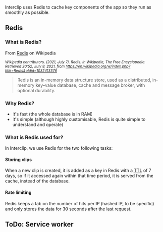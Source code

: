 Interclip uses Redis to cache key components of the app so they run as smoothly as possible.

## Redis

### What is Redis?
From [Redis](https://en.wikipedia.org/wiki/Redis) on Wikipedia 

<small><i>Wikipedia contributors. (2021, July 7). Redis. In Wikipedia, The Free Encyclopedia. Retrieved 20:52, July 8, 2021, from https://en.wikipedia.org/w/index.php?title=Redis&oldid=1032413376</i></small>


> Redis is an in-memory data structure store, used as a distributed, in-memory key–value database, cache and message broker, with optional durability.

### Why Redis?
- It's fast (the whole database is in RAM)
- It's simple (although highly customisable, Redis is quite simple to understand and operate)

### What is Redis used for?
In Interclip, we use Redis for the two following tasks:

#### Storing clips
When a new clip is created, it is added as a key in Redis with a <abbr title="Time To Live">TTL</abbr> of 7 days, so if it accessed again within that time period, it is served from the cache, instead of the database.

#### Rate limiting
Redis keeps a tab on the number of hits per IP (hashed IP, to be specific) and only stores the data for 30 seconds after the last request.

## ToDo: Service worker
